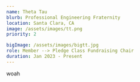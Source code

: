```yaml
---
name: Theta Tau
blurb: Professional Engineering Fraternity
location: Santa Clara, CA
image: /assets/images/tt.png
priority: 2

bigImage: /assets/images/bigtt.jpg
role: Member --> Pledge Class Fundraising Chair
duration: Jan 2023 - Present
---
```


woah